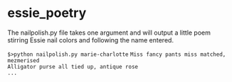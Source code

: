essie_poetry
============

The nailpolish.py file takes one argument and will output a little poem stirring Essie nail colors and following the name entered.

`$>python nailpolish.py marie-charlotte`
`Miss fancy pants miss matched, mezmerised`  
`Alligator purse all tied up, antique rose`  
`...`
